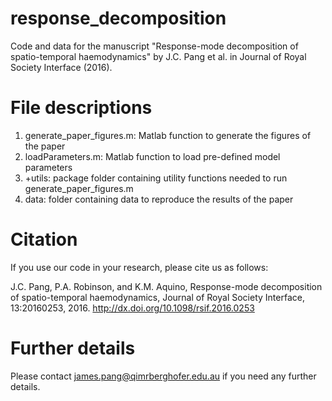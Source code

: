 # response_decomposition
Code and data for the manuscript "Response-mode decomposition of spatio-temporal haemodynamics" by J.C. Pang et al. in Journal of Royal Society Interface (2016).

# File descriptions

1. generate_paper_figures.m: Matlab function to generate the figures of the paper
2. loadParameters.m: Matlab function to load pre-defined model parameters
3. +utils: package folder containing utility functions needed to run generate_paper_figures.m
4. data: folder containing data to reproduce the results of the paper

# Citation

If you use our code in your research, please cite us as follows:

J.C. Pang, P.A. Robinson, and K.M. Aquino, Response-mode decomposition of spatio-temporal haemodynamics, Journal of Royal Society Interface, 13:20160253, 2016. http://dx.doi.org/10.1098/rsif.2016.0253

# Further details

Please contact james.pang@qimrberghofer.edu.au if you need any further details.
